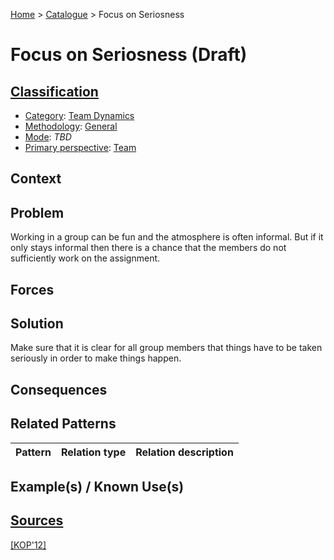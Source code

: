 [Home](../README.md) > [Catalogue](../Patterns_catalogue.md) > Focus on Seriosness

# Focus on Seriosness (Draft)

## [Classification](facets/facets.md)

- [Category](facets/categories/categories.md): [Team Dynamics](facets/categories/Team_Dynamics.md)
- [Methodology](facets/methodologies/methodologies.md): [General](facets/methodologies/General.md)
- [Mode](facets/modes/modes.md): *TBD*
- [Primary perspective](facets/perspectives/perspectives.md): [Team](facets/perspectives/Team.md)

## Context

## Problem

Working in a group can be fun and the atmosphere is often informal. But if it only stays informal then there is a chance that the members do not sufficiently work on the assignment.

## Forces

## Solution

Make sure that it is clear for all group members that things have to be taken seriously in order to make things happen.

## Consequences

## Related Patterns

|Pattern|Relation type|Relation description|
|--|--|--|
 
## Example(s) / Known Use(s)

## [Sources](../References.md)

[[KOP'12]](publications/kop12/kop12.md)
